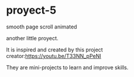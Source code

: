 # proyect-5
smooth page scroll animated

another little proyect.

It is inspired and created by this project creator:https://youtu.be/T33NN_pPeNI

They are mini-projects to learn and improve skills.

